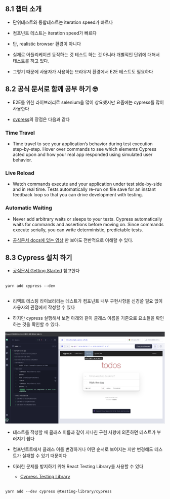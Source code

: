 ## 8.1 챕터 소개

- 단위테스트와 통합테스트는 iteration speed가 빠르다

- 컴포넌트 테스트는 iteration speed가 빠르다

- 단, realistic browser 환경이 아니다

- 실제로 어플리케이션 동작하는 것 테스트 하는 것 아니라 개별적인 단위에 대해서 테스트를 하고 있다.

- 그렇기 때문에 사용자가 사용하는 브라우저 환경에서 E2E 테스트도 필요하다

## 8.2 공식 문서로 함께 공부 하기 🤓

- E2E를 위한 라이브러리로 selenium을 많이 상요했지만 요즘에는 cypress를 많이 사용한다

- [cypress](https://academy.dream-coding.com/courses/player/react-tdd/lessons/1599)의 장점은 다음과 같다

### Time Travel

- Time travel to see your application’s behavior during test execution step-by-step. Hover over commands to see which elements Cypress acted upon and how your real app responded using simulated user behavior.

### Live Reload

- Watch commands execute and your application under test side-by-side and in real time. Tests automatically re-run on file save for an instant feedback loop so that you can drive development with testing.

### Automatic Waiting

- Never add arbitrary waits or sleeps to your tests. Cypress automatically waits for commands and assertions before moving on. Since commands execute serially, you can write deterministic, predictable tests.

- [공식문서 docs에 있는 영상](https://docs.cypress.io/guides/overview/why-cypress) 만 보아도 전반적으로 이해할 수 있다.

## 8.3 Cypress 설치 하기

- [공식문서 Getting Started](https://docs.cypress.io/guides/getting-started/installing-cypress) 참고한다

```shell

yarn add cypress --dev


```

- 리액트 테스팅 라이브러리는 테스트가 컴포넌트 내부 구현사항을 신경쓸 필요 없이 사용자의 관점에서 작성할 수 있다

- 하지만 cypress 실행해서 보면 아래와 같이 클래스 이름을 기준으로 요소들을 확인하는 것을 확인할 수 있다.

<img src='./images/08-01.png'>

- 테스트를 작성할 때 클래스 이름과 같이 지나친 구현 사항에 의존하면 테스트가 부러지기 쉽다

- 컴포넌트트에서 클래스 이름 변경하거나 어떤 순서로 보여지는 지만 변경해도 테스트가 실패할 수 있기 때문이다

- 이러한 문제를 방지하기 위해 React Testing Library를 사용할 수 있다

  - [Cypress Testing Library](https://testing-library.com/docs/cypress-testing-library/intro)

```shell

yarn add --dev cypress @testing-library/cypress


```
